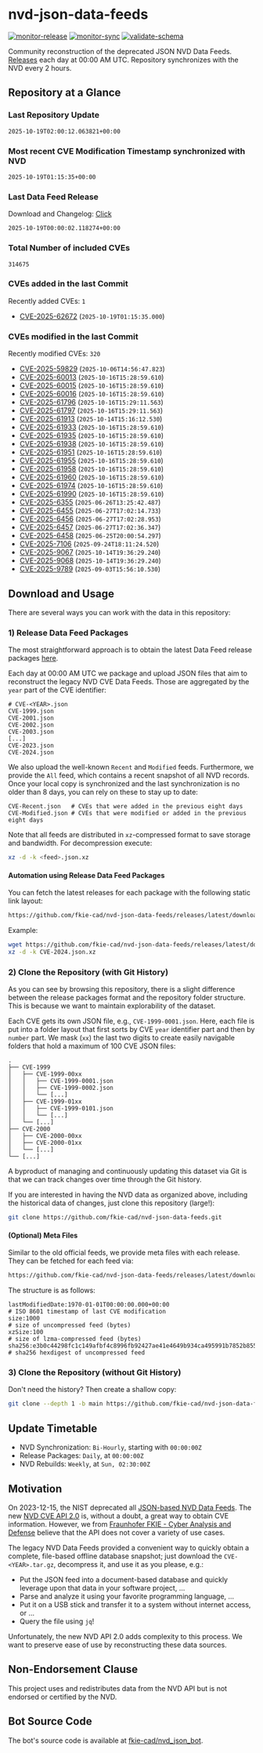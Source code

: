 # nvd-json-data-feeds

[![monitor-release](https://github.com/fkie-cad/nvd-json-data-feeds/actions/workflows/monitor_release.yml/badge.svg)](https://github.com/fkie-cad/nvd-json-data-feeds/actions/workflows/monitor_release.yml)
[![monitor-sync](https://github.com/fkie-cad/nvd-json-data-feeds/actions/workflows/monitor_sync.yml/badge.svg)](https://github.com/fkie-cad/nvd-json-data-feeds/actions/workflows/monitor_sync.yml)
[![validate-schema](https://github.com/fkie-cad/nvd-json-data-feeds/actions/workflows/validate_schema.yml/badge.svg)](https://github.com/fkie-cad/nvd-json-data-feeds/actions/workflows/validate_schema.yml)

Community reconstruction of the deprecated JSON NVD Data Feeds.
[Releases](https://github.com/fkie-cad/nvd-json-data-feeds/releases/latest) each day at 00:00 AM UTC.
Repository synchronizes with the NVD every 2 hours.

## Repository at a Glance

### Last Repository Update

```plain
2025-10-19T02:00:12.063821+00:00
```

### Most recent CVE Modification Timestamp synchronized with NVD

```plain
2025-10-19T01:15:35+00:00
```

### Last Data Feed Release

Download and Changelog: [Click](https://github.com/fkie-cad/nvd-json-data-feeds/releases/latest)

```plain
2025-10-19T00:00:02.118274+00:00
```

### Total Number of included CVEs

```plain
314675
```

### CVEs added in the last Commit

Recently added CVEs: `1`

- [CVE-2025-62672](CVE-2025/CVE-2025-626xx/CVE-2025-62672.json) (`2025-10-19T01:15:35.000`)


### CVEs modified in the last Commit

Recently modified CVEs: `320`

- [CVE-2025-59829](CVE-2025/CVE-2025-598xx/CVE-2025-59829.json) (`2025-10-06T14:56:47.823`)
- [CVE-2025-60013](CVE-2025/CVE-2025-600xx/CVE-2025-60013.json) (`2025-10-16T15:28:59.610`)
- [CVE-2025-60015](CVE-2025/CVE-2025-600xx/CVE-2025-60015.json) (`2025-10-16T15:28:59.610`)
- [CVE-2025-60016](CVE-2025/CVE-2025-600xx/CVE-2025-60016.json) (`2025-10-16T15:28:59.610`)
- [CVE-2025-61796](CVE-2025/CVE-2025-617xx/CVE-2025-61796.json) (`2025-10-16T15:29:11.563`)
- [CVE-2025-61797](CVE-2025/CVE-2025-617xx/CVE-2025-61797.json) (`2025-10-16T15:29:11.563`)
- [CVE-2025-61913](CVE-2025/CVE-2025-619xx/CVE-2025-61913.json) (`2025-10-14T15:16:12.530`)
- [CVE-2025-61933](CVE-2025/CVE-2025-619xx/CVE-2025-61933.json) (`2025-10-16T15:28:59.610`)
- [CVE-2025-61935](CVE-2025/CVE-2025-619xx/CVE-2025-61935.json) (`2025-10-16T15:28:59.610`)
- [CVE-2025-61938](CVE-2025/CVE-2025-619xx/CVE-2025-61938.json) (`2025-10-16T15:28:59.610`)
- [CVE-2025-61951](CVE-2025/CVE-2025-619xx/CVE-2025-61951.json) (`2025-10-16T15:28:59.610`)
- [CVE-2025-61955](CVE-2025/CVE-2025-619xx/CVE-2025-61955.json) (`2025-10-16T15:28:59.610`)
- [CVE-2025-61958](CVE-2025/CVE-2025-619xx/CVE-2025-61958.json) (`2025-10-16T15:28:59.610`)
- [CVE-2025-61960](CVE-2025/CVE-2025-619xx/CVE-2025-61960.json) (`2025-10-16T15:28:59.610`)
- [CVE-2025-61974](CVE-2025/CVE-2025-619xx/CVE-2025-61974.json) (`2025-10-16T15:28:59.610`)
- [CVE-2025-61990](CVE-2025/CVE-2025-619xx/CVE-2025-61990.json) (`2025-10-16T15:28:59.610`)
- [CVE-2025-6355](CVE-2025/CVE-2025-63xx/CVE-2025-6355.json) (`2025-06-26T13:25:42.487`)
- [CVE-2025-6455](CVE-2025/CVE-2025-64xx/CVE-2025-6455.json) (`2025-06-27T17:02:14.733`)
- [CVE-2025-6456](CVE-2025/CVE-2025-64xx/CVE-2025-6456.json) (`2025-06-27T17:02:28.953`)
- [CVE-2025-6457](CVE-2025/CVE-2025-64xx/CVE-2025-6457.json) (`2025-06-27T17:02:36.347`)
- [CVE-2025-6458](CVE-2025/CVE-2025-64xx/CVE-2025-6458.json) (`2025-06-25T20:00:54.297`)
- [CVE-2025-7106](CVE-2025/CVE-2025-71xx/CVE-2025-7106.json) (`2025-09-24T18:11:24.520`)
- [CVE-2025-9067](CVE-2025/CVE-2025-90xx/CVE-2025-9067.json) (`2025-10-14T19:36:29.240`)
- [CVE-2025-9068](CVE-2025/CVE-2025-90xx/CVE-2025-9068.json) (`2025-10-14T19:36:29.240`)
- [CVE-2025-9789](CVE-2025/CVE-2025-97xx/CVE-2025-9789.json) (`2025-09-03T15:56:10.530`)


## Download and Usage

There are several ways you can work with the data in this repository:

### 1) Release Data Feed Packages

The most straightforward approach is to obtain the latest Data Feed release packages [here](https://github.com/fkie-cad/nvd-json-data-feeds/releases/latest).

Each day at 00:00 AM UTC we package and upload JSON files that aim to reconstruct the legacy NVD CVE Data Feeds.
Those are aggregated by the `year` part of the CVE identifier:

```
# CVE-<YEAR>.json
CVE-1999.json
CVE-2001.json
CVE-2002.json
CVE-2003.json
[...]
CVE-2023.json
CVE-2024.json
```

We also upload the well-known `Recent` and `Modified` feeds.
Furthermore, we provide the `All` feed, which contains a recent snapshot of all NVD records.
Once your local copy is synchronized and the last synchronization is no older than 8 days, you can rely on these to stay up to date:

```plain
CVE-Recent.json   # CVEs that were added in the previous eight days
CVE-Modified.json # CVEs that were modified or added in the previous eight days
```

Note that all feeds are distributed in `xz`-compressed format to save storage and bandwidth.
For decompression execute:

```sh
xz -d -k <feed>.json.xz
```

#### Automation using Release Data Feed Packages

You can fetch the latest releases for each package with the following static link layout:

```sh
https://github.com/fkie-cad/nvd-json-data-feeds/releases/latest/download/CVE-<YEAR>.json.xz
```

Example:

```sh
wget https://github.com/fkie-cad/nvd-json-data-feeds/releases/latest/download/CVE-2024.json.xz
xz -d -k CVE-2024.json.xz
```

### 2) Clone the Repository (with Git History)

As you can see by browsing this repository, there is a slight difference between the release packages format and the repository folder structure.
This is because we want to maintain explorability of the dataset.

Each CVE gets its own JSON file, e.g., `CVE-1999-0001.json`.
Here, each file is put into a folder layout that first sorts by CVE `year` identifier part and then by `number` part.
We mask (`xx`) the last two digits to create easily navigable folders that hold a maximum of 100 CVE JSON files:

```plain
.
├── CVE-1999
│   ├── CVE-1999-00xx
│   │   ├── CVE-1999-0001.json
│   │   ├── CVE-1999-0002.json
│   │   └── [...]
│   ├── CVE-1999-01xx
│   │   ├── CVE-1999-0101.json
│   │   └── [...]
│   └── [...]
├── CVE-2000
│   ├── CVE-2000-00xx
│   ├── CVE-2000-01xx
│   └── [...]
└── [...]
```

A byproduct of managing and continuously updating this dataset via Git is that we can track changes over time through the Git history.

If you are interested in having the NVD data as organized above, including the historical data of changes, just clone this repository (large!):

```sh
git clone https://github.com/fkie-cad/nvd-json-data-feeds.git
```

#### (Optional) Meta Files

Similar to the old official feeds, we provide meta files with each release. They can be fetched for each feed via:

```sh
https://github.com/fkie-cad/nvd-json-data-feeds/releases/latest/download/CVE-<YEAR>.meta
```

The structure is as follows:

```plain
lastModifiedDate:1970-01-01T00:00:00.000+00:00                          # ISO 8601 timestamp of last CVE modification
size:1000                                                               # size of uncompressed feed (bytes)
xzSize:100                                                              # size of lzma-compressed feed (bytes)
sha256:e3b0c44298fc1c149afbf4c8996fb92427ae41e4649b934ca495991b7852b855 # sha256 hexdigest of uncompressed feed
```

### 3) Clone the Repository (without Git History)

Don't need the history? Then create a shallow copy:

```sh
git clone --depth 1 -b main https://github.com/fkie-cad/nvd-json-data-feeds.git
```


## Update Timetable

* NVD Synchronization: `Bi-Hourly`, starting with `00:00:00Z`
* Release Packages: `Daily`, at `00:00:00Z`
* NVD Rebuilds: `Weekly`, at `Sun, 02:30:00Z`


## Motivation

On 2023-12-15, the NIST deprecated all [JSON-based NVD Data Feeds](https://nvd.nist.gov/vuln/data-feeds#divRetirementBanner-1).
The new [NVD CVE API 2.0](https://nvd.nist.gov/developers/vulnerabilities) is, without a doubt, a great way to obtain CVE information.
However, we from [Fraunhofer FKIE - Cyber Analysis and Defense](https://www.fkie.fraunhofer.de/en/departments/cad.html) believe that the API does not cover a variety of use cases.

The legacy NVD Data Feeds provided a convenient way to quickly obtain a complete, file-based offline database snapshot; just download the `CVE-<YEAR>.tar.gz`, decompress it, and use it as you please, e.g.:

- Put the JSON feed into a document-based database and quickly leverage upon that data in your software project, ...
- Parse and analyze it using your favorite programming language, ...
- Put it on a USB stick and transfer it to a system without internet access, or ...
- Query the file using `jq`!

Unfortunately, the new NVD API 2.0 adds complexity to this process.
We want to preserve ease of use by reconstructing these data sources.

## Non-Endorsement Clause

This project uses and redistributes data from the NVD API but is not endorsed or certified by the NVD.

## Bot Source Code

The bot's source code is available at [fkie-cad/nvd\_json\_bot](https://github.com/fkie-cad/nvd_json_bot).